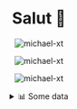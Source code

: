 <h1 align="center">Salut 👋</h1>

<p align="center"> <img src="https://komarev.com/ghpvc/?username=michael-xt" alt="michael-xt" /> 
</p>

<p align="center"><img align="center" src="https://github-readme-stats.vercel.app/api/top-langs/?username=michael-xt&layout=compact&theme=dark&show_icons=true" alt="michael-xt" /></p>
<p align="center"><img align="center" src="https://github-readme-stats.vercel.app/api?username=michael-xt&show_icons=true&theme=dark&show_icons=true" alt="michael-xt" /></p>

<details align="center"><summary>📊 Some data</summary>
<p>

<!--START_SECTION:waka-->
**🐱 My Github Data** 

> 🏆 17 Contributions in the Year 2021
 > 
> 📦 11.1 MB Used in Github's Storage 
 > 
> 🚫 Not Opted to Hire
 > 
> 📜 3 Public Repositories 
 > 
> 🔑 24 Private Repositories  
 > 
**I'm an Early 🐤** 

```text
🌞 Morning    85 commits     █████████░░░░░░░░░░░░░░░░   37.44% 
🌆 Daytime    63 commits     ███████░░░░░░░░░░░░░░░░░░   27.75% 
🌃 Evening    76 commits     ████████░░░░░░░░░░░░░░░░░   33.48% 
🌙 Night      3 commits      ░░░░░░░░░░░░░░░░░░░░░░░░░   1.32%

```
📅 **I'm Most Productive on Wednesday** 

```text
Monday       14 commits     █░░░░░░░░░░░░░░░░░░░░░░░░   6.17% 
Tuesday      30 commits     ███░░░░░░░░░░░░░░░░░░░░░░   13.22% 
Wednesday    50 commits     █████░░░░░░░░░░░░░░░░░░░░   22.03% 
Thursday     45 commits     █████░░░░░░░░░░░░░░░░░░░░   19.82% 
Friday       45 commits     █████░░░░░░░░░░░░░░░░░░░░   19.82% 
Saturday     22 commits     ██░░░░░░░░░░░░░░░░░░░░░░░   9.69% 
Sunday       21 commits     ██░░░░░░░░░░░░░░░░░░░░░░░   9.25%

```


📊 **This Week I Spent My Time On** 

```text
🔥 Editors: 
VS Code                  2 hrs 51 mins       █████████████████████████   100.0%

💻 Operating System: 
Windows                  2 hrs 51 mins       █████████████████████████   100.0%

```

**I Mostly Code in JavaScript** 

```text
JavaScript               6 repos             ███████░░░░░░░░░░░░░░░░░░   30.0% 
C#                       5 repos             ██████░░░░░░░░░░░░░░░░░░░   25.0% 
Lua                      2 repos             ██░░░░░░░░░░░░░░░░░░░░░░░   10.0% 
Vue                      2 repos             ██░░░░░░░░░░░░░░░░░░░░░░░   10.0% 
PHP                      1 repo              █░░░░░░░░░░░░░░░░░░░░░░░░   5.0%

```



<!--END_SECTION:waka-->
</p>
